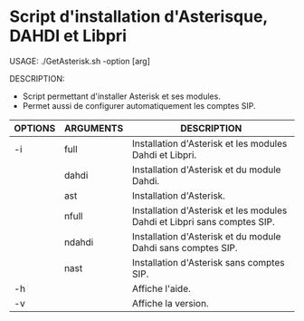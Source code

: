# Script d'installation d'Asterisque, DAHDI et Libpri

USAGE:  ./GetAsterisk.sh -option [arg]

DESCRIPTION:
- Script permettant d'installer Asterisk et ses modules.
- Permet aussi de configurer automatiquement les comptes SIP.

| OPTIONS | ARGUMENTS | DESCRIPTION                                                             |   
| ---     | ---       | ---                                                                     |
| -i      | full      | Installation d'Asterisk et les modules Dahdi et Libpri.                 |
|         | dahdi     | Installation d'Asterisk et du module Dahdi.                             |
|         | ast       | Installation d'Asterisk.                                                |
|         | nfull     | Installation d'Asterisk et les modules Dahdi et Libpri sans comptes SIP.|
|         | ndahdi    | Installation d'Asterisk et du module Dahdi sans comptes SIP.            |
|         | nast      | Installation d'Asterisk sans comptes SIP.                               |
| -h      |           | Affiche l'aide.                                                         |
| -v      |           | Affiche la version.                                                     |